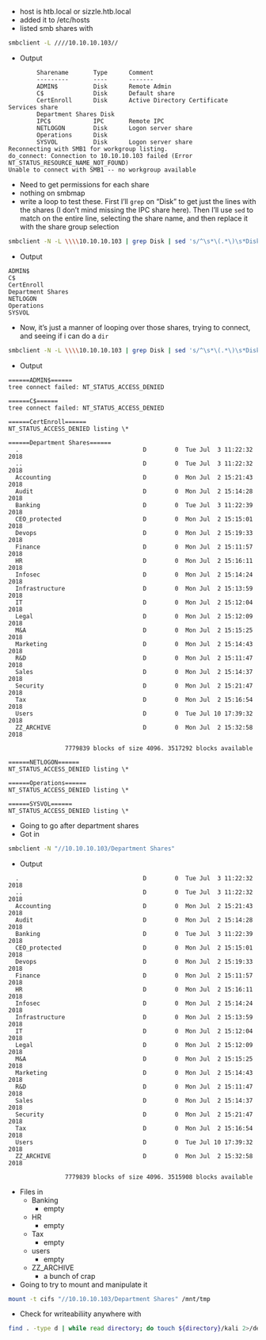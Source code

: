 - host is htb.local or sizzle.htb.local
- added it to /etc/hosts
- listed smb shares with 
```bash
smbclient -L ////10.10.10.103//
```
- Output
```
        Sharename       Type      Comment
        ---------       ----      -------
        ADMIN$          Disk      Remote Admin
        C$              Disk      Default share
        CertEnroll      Disk      Active Directory Certificate Services share
        Department Shares Disk      
        IPC$            IPC       Remote IPC
        NETLOGON        Disk      Logon server share 
        Operations      Disk      
        SYSVOL          Disk      Logon server share 
Reconnecting with SMB1 for workgroup listing.
do_connect: Connection to 10.10.10.103 failed (Error NT_STATUS_RESOURCE_NAME_NOT_FOUND)
Unable to connect with SMB1 -- no workgroup available
```
- Need to get permissions for each share 
- nothing on smbmap
- write a loop to test these. First I’ll `grep` on “Disk” to get just the lines with the shares (I don’t mind missing the IPC share here). Then I’ll use `sed` to match on the entire line, selecting the share name, and then replace it with the share group selection
```bash
smbclient -N -L \\\\10.10.10.103 | grep Disk | sed 's/^\s*\(.*\)\s*Disk.*/\1/'
```
- Output
```
ADMIN$          
C$              
CertEnroll      
Department Shares 
NETLOGON        
Operations      
SYSVOL 
```
- Now, it’s just a manner of looping over those shares, trying to connect, and seeing if i can do a `dir`
```bash
smbclient -N -L \\\\10.10.10.103 | grep Disk | sed 's/^\s*\(.*\)\s*Disk.*/\1/' | while read share; do echo "======${share}======"; smbclient -N "//10.10.10.103/${share}" -c dir; echo; done
```
- Output
```
======ADMIN$======
tree connect failed: NT_STATUS_ACCESS_DENIED

======C$======
tree connect failed: NT_STATUS_ACCESS_DENIED

======CertEnroll======
NT_STATUS_ACCESS_DENIED listing \*

======Department Shares======
  .                                   D        0  Tue Jul  3 11:22:32 2018
  ..                                  D        0  Tue Jul  3 11:22:32 2018
  Accounting                          D        0  Mon Jul  2 15:21:43 2018
  Audit                               D        0  Mon Jul  2 15:14:28 2018
  Banking                             D        0  Tue Jul  3 11:22:39 2018
  CEO_protected                       D        0  Mon Jul  2 15:15:01 2018
  Devops                              D        0  Mon Jul  2 15:19:33 2018
  Finance                             D        0  Mon Jul  2 15:11:57 2018
  HR                                  D        0  Mon Jul  2 15:16:11 2018
  Infosec                             D        0  Mon Jul  2 15:14:24 2018
  Infrastructure                      D        0  Mon Jul  2 15:13:59 2018
  IT                                  D        0  Mon Jul  2 15:12:04 2018
  Legal                               D        0  Mon Jul  2 15:12:09 2018
  M&A                                 D        0  Mon Jul  2 15:15:25 2018
  Marketing                           D        0  Mon Jul  2 15:14:43 2018
  R&D                                 D        0  Mon Jul  2 15:11:47 2018
  Sales                               D        0  Mon Jul  2 15:14:37 2018
  Security                            D        0  Mon Jul  2 15:21:47 2018
  Tax                                 D        0  Mon Jul  2 15:16:54 2018
  Users                               D        0  Tue Jul 10 17:39:32 2018
  ZZ_ARCHIVE                          D        0  Mon Jul  2 15:32:58 2018

                7779839 blocks of size 4096. 3517292 blocks available

======NETLOGON======
NT_STATUS_ACCESS_DENIED listing \*

======Operations======
NT_STATUS_ACCESS_DENIED listing \*

======SYSVOL======
NT_STATUS_ACCESS_DENIED listing \*
```
- Going to go after department shares
- Got in
```bash
smbclient -N "//10.10.10.103/Department Shares"
```
- Output
```
  .                                   D        0  Tue Jul  3 11:22:32 2018
  ..                                  D        0  Tue Jul  3 11:22:32 2018
  Accounting                          D        0  Mon Jul  2 15:21:43 2018
  Audit                               D        0  Mon Jul  2 15:14:28 2018
  Banking                             D        0  Tue Jul  3 11:22:39 2018
  CEO_protected                       D        0  Mon Jul  2 15:15:01 2018
  Devops                              D        0  Mon Jul  2 15:19:33 2018
  Finance                             D        0  Mon Jul  2 15:11:57 2018
  HR                                  D        0  Mon Jul  2 15:16:11 2018
  Infosec                             D        0  Mon Jul  2 15:14:24 2018
  Infrastructure                      D        0  Mon Jul  2 15:13:59 2018
  IT                                  D        0  Mon Jul  2 15:12:04 2018
  Legal                               D        0  Mon Jul  2 15:12:09 2018
  M&A                                 D        0  Mon Jul  2 15:15:25 2018
  Marketing                           D        0  Mon Jul  2 15:14:43 2018
  R&D                                 D        0  Mon Jul  2 15:11:47 2018
  Sales                               D        0  Mon Jul  2 15:14:37 2018
  Security                            D        0  Mon Jul  2 15:21:47 2018
  Tax                                 D        0  Mon Jul  2 15:16:54 2018
  Users                               D        0  Tue Jul 10 17:39:32 2018
  ZZ_ARCHIVE                          D        0  Mon Jul  2 15:32:58 2018

                7779839 blocks of size 4096. 3515908 blocks available
```
- Files in 
	- Banking
		- empty
	- HR
		- empty
	- Tax
		- empty
	- users
		- empty
	- ZZ_ARCHIVE
		- a bunch of crap
- Going to try to mount and manipulate it
```bash
mount -t cifs "//10.10.10.103/Department Shares" /mnt/tmp
```
- Check for writeabiliity anywhere with 
```bash
find . -type d | while read directory; do touch ${directory}/kali 2>/dev/null && echo "${directory} - write file" && rm ${directory}/kali; mkdir ${directory}/kali 2>/dev/null && echo "${directory} - write directory" && rmdir ${directory}/kali; done
```

